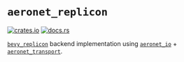 # `aeronet_replicon`

[![crates.io](https://img.shields.io/crates/v/aeronet_replicon.svg)](https://crates.io/crates/aeronet_replicon)
[![docs.rs](https://img.shields.io/docsrs/aeronet_replicon)](https://docs.rs/aeronet_replicon)

[`bevy_replicon`] backend implementation using [`aeronet_io`] + [`aeronet_transport`].

[`bevy_replicon`]: https://docs.rs/bevy_replicon
[`aeronet_io`]: https://docs.rs/aeronet_io
[`aeronet_transport`]: https://docs.rs/aeronet_transport
